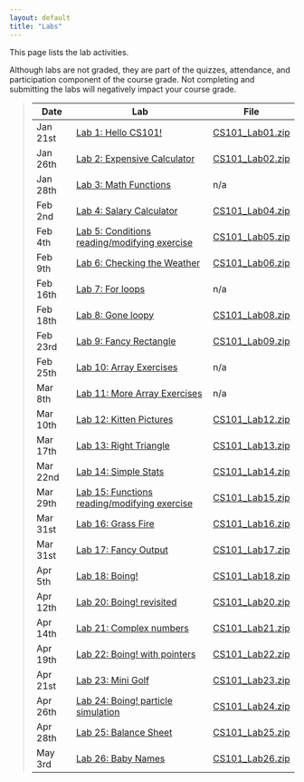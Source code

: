 ```yaml
---
layout: default
title: "Labs"
---
```


This page lists the lab activities.

Although labs are not graded, they are part of the quizzes, attendance,
and participation component of the course grade.  Not completing
and submitting the labs will negatively impact your course grade.

> Date | Lab | File
> ---- | --- | ----
> Jan 21st | [Lab 1: Hello CS101!](lab01.html) | [CS101\_Lab01.zip](CS101_Lab01.zip)
> Jan 26th | [Lab 2: Expensive Calculator](lab02.html) | [CS101\_Lab02.zip](CS101_Lab02.zip)
> Jan 28th | [Lab 3: Math Functions](lab03.html) | n/a
> Feb 2nd | [Lab 4: Salary Calculator](lab04.html) | [CS101\_Lab04.zip](CS101_Lab04.zip)
> Feb 4th | [Lab 5: Conditions reading/modifying exercise](lab05.html) | [CS101\_Lab05.zip](CS101_Lab05.zip)
> Feb 9th | [Lab 6: Checking the Weather](lab06.html) | [CS101\_Lab06.zip](CS101_Lab06.zip)
> Feb 16th | [Lab 7: For loops](lab07.html) | n/a
> Feb 18th | [Lab 8: Gone loopy](lab08.html) | [CS101\_Lab08.zip](CS101_Lab08.zip)
> Feb 23rd | [Lab 9: Fancy Rectangle](lab09.html) | [CS101\_Lab09.zip](CS101_Lab09.zip)
> Feb 25th | [Lab 10: Array Exercises](lab10.html) | n/a
> Mar 8th | [Lab 11: More Array Exercises](lab11.html) | n/a
> Mar 10th  | [Lab 12: Kitten Pictures](lab12.html) | [CS101\_Lab12.zip](CS101_Lab12.zip)
> Mar 17th | [Lab 13: Right Triangle](lab13.html) | [CS101\_Lab13.zip](CS101_Lab13.zip)
> Mar 22nd  | [Lab 14: Simple Stats](lab14.html) | [CS101\_Lab14.zip](CS101_Lab14.zip)
> Mar 29th | [Lab 15: Functions reading/modifying exercise](lab15.html) | [CS101\_Lab15.zip](CS101_Lab15.zip)
> Mar 31st  | [Lab 16: Grass Fire](lab16.html) | [CS101\_Lab16.zip](CS101_Lab16.zip)
> Mar 31st  | [Lab 17: Fancy Output](lab17.html) | [CS101\_Lab17.zip](CS101_Lab17.zip)
> Apr 5th | [Lab 18: Boing!](lab18.html) | [CS101\_Lab18.zip](CS101_Lab18.zip)
> Apr 12th | [Lab 20: Boing! revisited](lab20.html) | [CS101\_Lab20.zip](CS101_Lab19.zip)
> Apr 14th | [Lab 21: Complex numbers](lab21.html) | [CS101\_Lab21.zip](CS101_Lab21.zip)
> Apr 19th | [Lab 22: Boing! with pointers](lab22.html) | [CS101\_Lab22.zip](CS101_Lab22.zip)
> Apr 21st | [Lab 23: Mini Golf](lab23.html) | [CS101\_Lab23.zip](CS101_Lab23.zip)
> Apr 26th | [Lab 24: Boing! particle simulation](lab24.html) | [CS101\_Lab24.zip](CS101_Lab24.zip)
> Apr 28th | [Lab 25: Balance Sheet](lab25.html) | [CS101\_Lab25.zip](CS101_Lab25.zip)
> May 3rd | [Lab 26: Baby Names](lab26.html) | [CS101\_Lab26.zip](CS101_Lab26.zip)
